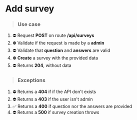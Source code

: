 # Add survey

> ### Use case

1. ⛔️ Request **POST** on route **/api/surveys**
2. ⛔️ Validate if the request is made by a **admin**
3. ⛔️ Validate that **question** and **answers** are valid
4. ⛔️ **Create** a survey with the provided data
5. ⛔️ Returns **204**, without data

> ### Exceptions

1. ⛔️ Returns a **404** if if the API don't exists
2. ⛔️ Returns a **403** if the user isn't admin
3. ✅ Returns a **400** if question nor the answers are provided
4. ⛔️ Returns a **500** if survey creation throws